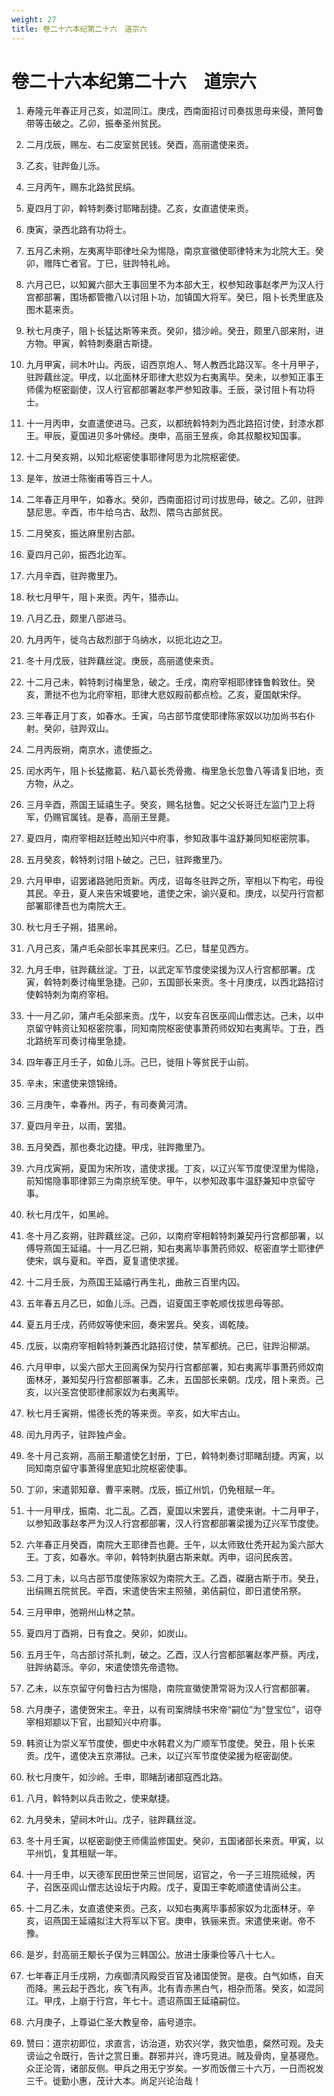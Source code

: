 ```yaml
---
weight: 27
title: 卷二十六本纪第二十六　道宗六
---
```


# 卷二十六本纪第二十六　道宗六

1. <span id="卷二十六本纪第二十六　道宗六-1"></span>
寿隆元年春正月己亥，如混同江。庚戌，西南面招讨司奏拔思母来侵，萧阿鲁带等击破之。乙卯，振奉圣州贫民。

2. <span id="卷二十六本纪第二十六　道宗六-2"></span>
二月戊辰，赐左、右二皮室贫民钱。癸酉，高丽遣使来贡。

3. <span id="卷二十六本纪第二十六　道宗六-3"></span>
乙亥，驻跸鱼儿泺。

4. <span id="卷二十六本纪第二十六　道宗六-4"></span>
三月丙午，赐东北路贫民绢。

5. <span id="卷二十六本纪第二十六　道宗六-5"></span>
夏四月丁卯，斡特刺奏讨耶睹刮捷。乙亥，女直遣使来贡。

6. <span id="卷二十六本纪第二十六　道宗六-6"></span>
庚寅，录西北路有功将士。

7. <span id="卷二十六本纪第二十六　道宗六-7"></span>
五月乙未朔，左夷离毕耶律吐朵为惕隐，南京宣徽使耶律特末为北院大王。癸卯，赠阵亡者官。丁巳，驻跸特礼岭。

8. <span id="卷二十六本纪第二十六　道宗六-8"></span>
六月己巳，以知翼六部大王事回里不为本部大王，权参知政事赵孝严为汉人行宫都部署，围场都管撒八以讨阻卜功，加镇国大将军。癸巳，阻卜长秃里底及图木葛来贡。

9. <span id="卷二十六本纪第二十六　道宗六-9"></span>
秋七月庚子，阻卜长猛达斯等来贡。癸卯，猎沙岭。癸丑，颇里八部来附，进方物。甲寅，斡特刺奏磨古斯捷。

10. <span id="卷二十六本纪第二十六　道宗六-10"></span>
九月甲寅，祠木叶山。丙辰，诏西京炮人、弩人教西北路汉军。冬十月甲子，驻跸藕丝淀。甲戌，以北面林牙耶律大悲奴为右夷离毕。癸未，以参知正事王师儒为枢密副使，汉人行官都部署赵孝严参知政事。壬辰，录讨阻卜有功将士。

11. <span id="卷二十六本纪第二十六　道宗六-11"></span>
十一月丙申，女直遣使进马。己亥，以都统斡特刺为西北路招讨使，封漆水郡王。甲辰，夏国进贝多叶佛经。庚申，高丽王昱疾，命其叔颙权知国事。

12. <span id="卷二十六本纪第二十六　道宗六-12"></span>
十二月癸亥朔，以知北枢密使事耶律阿思为北院枢密使。

13. <span id="卷二十六本纪第二十六　道宗六-13"></span>
是年，放进士陈衡甫等百三十人。

14. <span id="卷二十六本纪第二十六　道宗六-14"></span>
二年春正月甲午，如春水。癸卯，西南面招讨司讨拔思母，破之。乙卯，驻跸瑟尼思。辛酉，市牛给乌古、敌烈、隈乌古部贫民。

15. <span id="卷二十六本纪第二十六　道宗六-15"></span>
二月癸亥，振达麻里别古部。

16. <span id="卷二十六本纪第二十六　道宗六-16"></span>
夏四月己卯，振西北边军。

17. <span id="卷二十六本纪第二十六　道宗六-17"></span>
六月辛酉，驻跸撒里乃。

18. <span id="卷二十六本纪第二十六　道宗六-18"></span>
秋七月甲午，阻卜来贡。丙午，猎赤山。

19. <span id="卷二十六本纪第二十六　道宗六-19"></span>
八月乙丑，颇里八部进马。

20. <span id="卷二十六本纪第二十六　道宗六-20"></span>
九月丙午，徙乌古敌烈部于乌纳水，以扼北边之卫。

21. <span id="卷二十六本纪第二十六　道宗六-21"></span>
冬十月戊辰，驻跸藕丝淀。庚辰，高丽遣使来贡。

22. <span id="卷二十六本纪第二十六　道宗六-22"></span>
十二月己未，斡特刺讨梅里急，破之。壬戌，南府宰相耶律锋鲁斡致仕。癸亥，萧挞不也为北府宰相，耶律大悲奴殿前都点检。乙亥，夏国献宋俘。

23. <span id="卷二十六本纪第二十六　道宗六-23"></span>
三年春正月丁亥，如春水。壬寅，乌古部节度使耶律陈家奴以功加尚书右仆射。癸卯，驻跸双山。

24. <span id="卷二十六本纪第二十六　道宗六-24"></span>
二月丙辰朔，南京水，遣使振之。

25. <span id="卷二十六本纪第二十六　道宗六-25"></span>
闰水丙午，阻卜长猛撒葛、粘八葛长秃骨撒、梅里急长忽鲁八等请复旧地，贡方物，从之。

26. <span id="卷二十六本纪第二十六　道宗六-26"></span>
三月辛酉，燕国王延禧生子。癸亥，赐名挞鲁。妃之父长哥迁左监门卫上将军，仍赐官属钱。是春，高丽王昱薨。

27. <span id="卷二十六本纪第二十六　道宗六-27"></span>
夏四月，南府宰相赵廷睦出知兴中府事，参知政事牛温舒兼同知枢密院事。

28. <span id="卷二十六本纪第二十六　道宗六-28"></span>
五月癸亥，斡特刺讨阻卜破之。己巳，驻跸撒里乃。

29. <span id="卷二十六本纪第二十六　道宗六-29"></span>
六月甲申，诏罢诸路驰阳贡新。丙戌，诏每冬驻跸之所，宰相以下构宅，毋役其民。辛丑，夏人来告宋城要地，遣使之宋，谕兴夏和。庚戌，以契丹行宫都部署耶律吾也为南院大王。

30. <span id="卷二十六本纪第二十六　道宗六-30"></span>
秋七月壬子朔，猎黑岭。

31. <span id="卷二十六本纪第二十六　道宗六-31"></span>
八月己亥，蒲卢毛朵部长率其民来归。乙巳，彗星见西方。

32. <span id="卷二十六本纪第二十六　道宗六-32"></span>
九月壬申，驻跸藕丝淀。丁丑，以武定军节度使梁援为汉人行宫都部署。戊寅，斡特刺奏讨梅里急捷。己卯，五国部长来贡。冬十月庚戌，以西北路招讨使斡特刺为南府宰相。

33. <span id="卷二十六本纪第二十六　道宗六-33"></span>
十一月乙卯，蒲卢毛朵部来贡。戊午，以安车召医巫闾山僧志达。己未，以中京留守韩资让知枢密院事，同知南院枢密使事萧药师奴知右夷离毕。丁丑，西北路统军司奏讨梅里急捷。

34. <span id="卷二十六本纪第二十六　道宗六-34"></span>
四年春正月壬子，如鱼儿泺。己巳，徙阻卜等贫民于山前。

35. <span id="卷二十六本纪第二十六　道宗六-35"></span>
辛未，宋遣使来馈锦绮。

36. <span id="卷二十六本纪第二十六　道宗六-36"></span>
三月庚午，幸春州。丙子，有司奏黄河清。

37. <span id="卷二十六本纪第二十六　道宗六-37"></span>
夏四月辛丑，以雨，罢猎。

38. <span id="卷二十六本纪第二十六　道宗六-38"></span>
五月癸酉，那也奏北边捷。甲戌，驻跸撒里乃。

39. <span id="卷二十六本纪第二十六　道宗六-39"></span>
六月戊寅朔，夏国为宋所攻，遣使求援。丁亥，以辽兴军节度使涅里为惕隐，前知惕隐事耶律郭三为南京统军使。甲午，以参知政事牛温舒兼知中京留守事。

40. <span id="卷二十六本纪第二十六　道宗六-40"></span>
秋七月戊午，如黑岭。

41. <span id="卷二十六本纪第二十六　道宗六-41"></span>
冬十月乙亥朔，驻跸藕丝淀。己卯，以南府宰相斡特刺兼契丹行宫都部署，以傅导燕国王延禧。十一月乙巳朔，知右夷离毕事萧药师奴、枢密直学士耶律俨使宋，飒与夏和。辛酉，夏复遣使求援。

42. <span id="卷二十六本纪第二十六　道宗六-42"></span>
十二月壬辰，为燕国王延禧行再生礼，曲赦三百里内囚。

43. <span id="卷二十六本纪第二十六　道宗六-43"></span>
五年春五月乙巳，如鱼儿泺。己酉，诏夏国王李乾顺伐拔思母等部。

44. <span id="卷二十六本纪第二十六　道宗六-44"></span>
夏五月壬戌，药师奴等使宋回，奏宋罢兵。癸亥，谒乾陵。

45. <span id="卷二十六本纪第二十六　道宗六-45"></span>
戊辰，以南府宰相斡特刺兼西北路招讨使，禁军都统。己巳，驻跸沿柳湖。

46. <span id="卷二十六本纪第二十六　道宗六-46"></span>
六月甲申，以奚六部大王回离保为契丹行宫都部署，知右夷离毕事萧药师奴南面林牙，兼知契丹行宫都部署事。乙未，五国部长来朝。戊戌，阻卜来贡。己亥，以兴圣宫使耶律郝家奴为右夷离毕。

47. <span id="卷二十六本纪第二十六　道宗六-47"></span>
秋七月壬寅朔，惕德长秃的等来贡。辛亥，如大牢古山。

48. <span id="卷二十六本纪第二十六　道宗六-48"></span>
闰九月丙子，驻跸独卢金。

49. <span id="卷二十六本纪第二十六　道宗六-49"></span>
冬十月己亥朔，高丽王颙遣使乞封册，丁巳，斡特刺奏讨耶睹刮捷。丙寅，以同知南京留守事萧得里底知北院枢密使事。

50. <span id="卷二十六本纪第二十六　道宗六-50"></span>
丁卯，宋遣郭知章、曹平来聘。戊辰，振辽州饥，仍免租赋一年。

51. <span id="卷二十六本纪第二十六　道宗六-51"></span>
十一月甲戌，振南、北二乱。乙酉，夏国以宋罢兵，遣使来谢。十二月甲子，以参知政事赵孝严为汉人行宫都部署，汉人行宫都部署梁援为辽兴军节度使。

52. <span id="卷二十六本纪第二十六　道宗六-52"></span>
六年春正月癸酉，南院大王耶律吾也薨。壬午，以太师致仕秃开起为奚六部大王。丁亥，如春水。辛卯，斡特刺执磨古斯来献。丙申，诏问民疾苦。

53. <span id="卷二十六本纪第二十六　道宗六-53"></span>
二月丁未，以乌古部节度使陈家奴为南院大王。乙酉，磔磨古斯于市。癸丑，出绢赐五院贫民。辛酉，宋遣使告宋主照殖，弟佶嗣位，即日遣使吊祭。

54. <span id="卷二十六本纪第二十六　道宗六-54"></span>
三月甲申，弛朔州山林之禁。

55. <span id="卷二十六本纪第二十六　道宗六-55"></span>
夏四月丁酉朔，日有食之。癸卯，如炭山。

56. <span id="卷二十六本纪第二十六　道宗六-56"></span>
五月壬午，乌古部讨茶扎刺，破之。乙酉，汉人行宫都部署赵孝严蔡。丙戌，驻跸纳葛泺。辛卯，宋遣使馈先帝遗物。

57. <span id="卷二十六本纪第二十六　道宗六-57"></span>
乙未，以东京留守何鲁扫古为惕隐，南院宣徽使萧常哥为汉人行宫都部署。

58. <span id="卷二十六本纪第二十六　道宗六-58"></span>
六月庚子，遣使贺宋主。辛丑，以有司案牌牍书宋帝“嗣位”为“登宝位”，诏夺宰相郑颛以下官，出颛知兴中府事。

59. <span id="卷二十六本纪第二十六　道宗六-59"></span>
韩资让为崇义军节度使，御史中水韩君义为广顺军节度使。癸丑，阻卜长来贡。戊午，遣使决五京滞狱。己未，以辽兴军节度使梁援为枢密副使。

60. <span id="卷二十六本纪第二十六　道宗六-60"></span>
秋七月庚午，如沙岭。壬申，耶睹刮诸部寇西北路。

61. <span id="卷二十六本纪第二十六　道宗六-61"></span>
八月，斡特刺以兵击败之，使来献捷。

62. <span id="卷二十六本纪第二十六　道宗六-62"></span>
九月癸未，望祠木叶山。戊子，驻跸藕丝淀。

63. <span id="卷二十六本纪第二十六　道宗六-63"></span>
冬十月壬寅，以枢密副使王师儒监修国史。癸卯，五国诸部长来贡。甲寅，以平州饥，复其租赋一年。

64. <span id="卷二十六本纪第二十六　道宗六-64"></span>
十一月壬申，以天德军民田世荣三世同居，诏官之，令一子三班院祗候，丙子，召医巫闾山僧志达设坛于内殿。戊子，夏国王李乾顺遣使请尚公主。

65. <span id="卷二十六本纪第二十六　道宗六-65"></span>
十二月乙未，女直遣使来贡。己亥，以知右夷离毕事郝家奴为北面林牙。辛亥，诏燕国王延禧拟注大将军以下官。庚申，铁骊来贡。宋遣使来谢。帝不豫。

66. <span id="卷二十六本纪第二十六　道宗六-66"></span>
是岁，封高丽王颙长子俣为三韩国公。放进士康秉俭等八十七人。

67. <span id="卷二十六本纪第二十六　道宗六-67"></span>
七年春正月壬戌朔，力疾御清风殿受百官及诸国使贺。是夜。白气如练，自天而降。黑云起于西北，疾飞有声。北有青赤黑白气，相杂而落。癸亥，如混同江。甲戌，上崩于行宫，年七十。遗诏燕国王延禧嗣位。

68. <span id="卷二十六本纪第二十六　道宗六-68"></span>
六月庚子，上尊谥仁圣大教皇帝，庙号道宗。

69. <span id="卷二十六本纪第二十六　道宗六-69"></span>
赞曰：道宗初即位，求直言，访治道，劝农兴学，救灾恤患，粲然可观。及夫谤讪之令既行，告计之赏日重。群邪并兴，谗巧竞进。贼及骨肉，皇基寝危。众正沦胥，诸部反侧。甲兵之用无宁岁矣。一岁而饭僧三十六万，一日而祝发三千。徙勤小惠，茂计大本。尚足兴论治哉！
